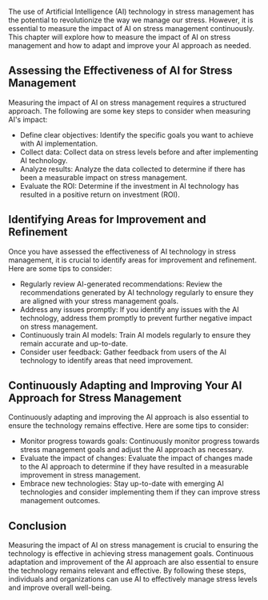 

The use of Artificial Intelligence (AI) technology in stress management has the potential to revolutionize the way we manage our stress. However, it is essential to measure the impact of AI on stress management continuously. This chapter will explore how to measure the impact of AI on stress management and how to adapt and improve your AI approach as needed.

Assessing the Effectiveness of AI for Stress Management
-------------------------------------------------------

Measuring the impact of AI on stress management requires a structured approach. The following are some key steps to consider when measuring AI's impact:

* Define clear objectives: Identify the specific goals you want to achieve with AI implementation.
* Collect data: Collect data on stress levels before and after implementing AI technology.
* Analyze results: Analyze the data collected to determine if there has been a measurable impact on stress management.
* Evaluate the ROI: Determine if the investment in AI technology has resulted in a positive return on investment (ROI).

Identifying Areas for Improvement and Refinement
------------------------------------------------

Once you have assessed the effectiveness of AI technology in stress management, it is crucial to identify areas for improvement and refinement. Here are some tips to consider:

* Regularly review AI-generated recommendations: Review the recommendations generated by AI technology regularly to ensure they are aligned with your stress management goals.
* Address any issues promptly: If you identify any issues with the AI technology, address them promptly to prevent further negative impact on stress management.
* Continuously train AI models: Train AI models regularly to ensure they remain accurate and up-to-date.
* Consider user feedback: Gather feedback from users of the AI technology to identify areas that need improvement.

Continuously Adapting and Improving Your AI Approach for Stress Management
--------------------------------------------------------------------------

Continuously adapting and improving the AI approach is also essential to ensure the technology remains effective. Here are some tips to consider:

* Monitor progress towards goals: Continuously monitor progress towards stress management goals and adjust the AI approach as necessary.
* Evaluate the impact of changes: Evaluate the impact of changes made to the AI approach to determine if they have resulted in a measurable improvement in stress management.
* Embrace new technologies: Stay up-to-date with emerging AI technologies and consider implementing them if they can improve stress management outcomes.

Conclusion
----------

Measuring the impact of AI on stress management is crucial to ensuring the technology is effective in achieving stress management goals. Continuous adaptation and improvement of the AI approach are also essential to ensure the technology remains relevant and effective. By following these steps, individuals and organizations can use AI to effectively manage stress levels and improve overall well-being.
